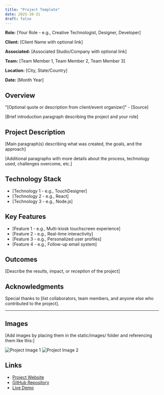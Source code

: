 ```yaml
---
title: "Project Template"
date: 2025-10-31
draft: false
---
```


**Role:** [Your Role - e.g., Creative Technologist, Designer, Developer]

**Client:** [Client Name with optional link]

**Associated:** [Associated Studio/Company with optional link]

**Team:** [Team Member 1, Team Member 2, Team Member 3]

**Location:** [City, State/Country]

**Date:** [Month Year]

## Overview

"[Optional quote or description from client/event organizer]" - [Source]

[Brief introduction paragraph describing the project and your role]

## Project Description

[Main paragraph(s) describing what was created, the goals, and the approach]

[Additional paragraphs with more details about the process, technology used, challenges overcome, etc.]

## Technology Stack

- [Technology 1 - e.g., TouchDesigner]
- [Technology 2 - e.g., React]
- [Technology 3 - e.g., Node.js]

## Key Features

- [Feature 1 - e.g., Multi-kiosk touchscreen experience]
- [Feature 2 - e.g., Real-time interactivity]
- [Feature 3 - e.g., Personalized user profiles]
- [Feature 4 - e.g., Follow-up email system]

## Outcomes

[Describe the results, impact, or reception of the project]

## Acknowledgments

Special thanks to [list collaborators, team members, and anyone else who contributed to the project].

---

## Images

[Add images by placing them in the static/images/ folder and referencing them like this:]

![Project Image 1](/images/project-name/image1.jpg)
![Project Image 2](/images/project-name/image2.jpg)

## Links

- [Project Website](https://example.com)
- [GitHub Repository](https://github.com/username/repo)
- [Live Demo](https://demo.example.com)
